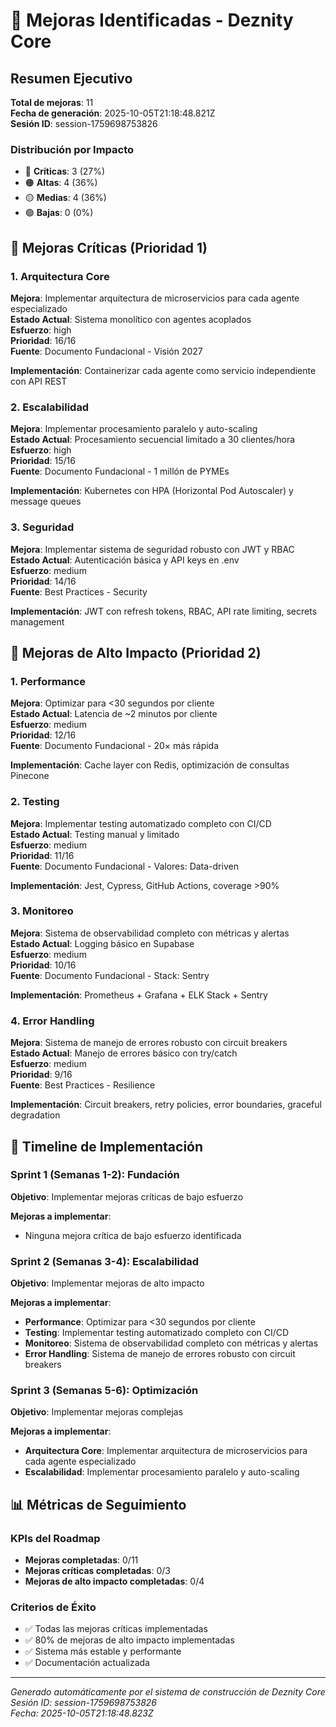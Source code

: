 # 🚀 Mejoras Identificadas - Deznity Core

## Resumen Ejecutivo

**Total de mejoras**: 11  
**Fecha de generación**: 2025-10-05T21:18:48.821Z  
**Sesión ID**: session-1759698753826

### Distribución por Impacto
- 🔴 **Críticas**: 3 (27%)
- 🟠 **Altas**: 4 (36%)
- 🟡 **Medias**: 4 (36%)
- 🟢 **Bajas**: 0 (0%)

## 🎯 Mejoras Críticas (Prioridad 1)


### 1. Arquitectura Core
**Mejora**: Implementar arquitectura de microservicios para cada agente especializado  
**Estado Actual**: Sistema monolítico con agentes acoplados  
**Esfuerzo**: high  
**Prioridad**: 16/16  
**Fuente**: Documento Fundacional - Visión 2027

**Implementación**: Containerizar cada agente como servicio independiente con API REST

### 2. Escalabilidad
**Mejora**: Implementar procesamiento paralelo y auto-scaling  
**Estado Actual**: Procesamiento secuencial limitado a 30 clientes/hora  
**Esfuerzo**: high  
**Prioridad**: 15/16  
**Fuente**: Documento Fundacional - 1 millón de PYMEs

**Implementación**: Kubernetes con HPA (Horizontal Pod Autoscaler) y message queues

### 3. Seguridad
**Mejora**: Implementar sistema de seguridad robusto con JWT y RBAC  
**Estado Actual**: Autenticación básica y API keys en .env  
**Esfuerzo**: medium  
**Prioridad**: 14/16  
**Fuente**: Best Practices - Security

**Implementación**: JWT con refresh tokens, RBAC, API rate limiting, secrets management


## 🚀 Mejoras de Alto Impacto (Prioridad 2)


### 1. Performance
**Mejora**: Optimizar para <30 segundos por cliente  
**Estado Actual**: Latencia de ~2 minutos por cliente  
**Esfuerzo**: medium  
**Prioridad**: 12/16  
**Fuente**: Documento Fundacional - 20× más rápida

**Implementación**: Cache layer con Redis, optimización de consultas Pinecone

### 2. Testing
**Mejora**: Implementar testing automatizado completo con CI/CD  
**Estado Actual**: Testing manual y limitado  
**Esfuerzo**: medium  
**Prioridad**: 11/16  
**Fuente**: Documento Fundacional - Valores: Data-driven

**Implementación**: Jest, Cypress, GitHub Actions, coverage >90%

### 3. Monitoreo
**Mejora**: Sistema de observabilidad completo con métricas y alertas  
**Estado Actual**: Logging básico en Supabase  
**Esfuerzo**: medium  
**Prioridad**: 10/16  
**Fuente**: Documento Fundacional - Stack: Sentry

**Implementación**: Prometheus + Grafana + ELK Stack + Sentry

### 4. Error Handling
**Mejora**: Sistema de manejo de errores robusto con circuit breakers  
**Estado Actual**: Manejo de errores básico con try/catch  
**Esfuerzo**: medium  
**Prioridad**: 9/16  
**Fuente**: Best Practices - Resilience

**Implementación**: Circuit breakers, retry policies, error boundaries, graceful degradation


## 📅 Timeline de Implementación

### Sprint 1 (Semanas 1-2): Fundación
**Objetivo**: Implementar mejoras críticas de bajo esfuerzo

**Mejoras a implementar**:
- Ninguna mejora crítica de bajo esfuerzo identificada

### Sprint 2 (Semanas 3-4): Escalabilidad
**Objetivo**: Implementar mejoras de alto impacto

**Mejoras a implementar**:
- **Performance**: Optimizar para <30 segundos por cliente
- **Testing**: Implementar testing automatizado completo con CI/CD
- **Monitoreo**: Sistema de observabilidad completo con métricas y alertas
- **Error Handling**: Sistema de manejo de errores robusto con circuit breakers

### Sprint 3 (Semanas 5-6): Optimización
**Objetivo**: Implementar mejoras complejas

**Mejoras a implementar**:
- **Arquitectura Core**: Implementar arquitectura de microservicios para cada agente especializado
- **Escalabilidad**: Implementar procesamiento paralelo y auto-scaling

## 📊 Métricas de Seguimiento

### KPIs del Roadmap
- **Mejoras completadas**: 0/11
- **Mejoras críticas completadas**: 0/3
- **Mejoras de alto impacto completadas**: 0/4

### Criterios de Éxito
- ✅ Todas las mejoras críticas implementadas
- ✅ 80% de mejoras de alto impacto implementadas
- ✅ Sistema más estable y performante
- ✅ Documentación actualizada

---

*Generado automáticamente por el sistema de construcción de Deznity Core*  
*Sesión ID: session-1759698753826*  
*Fecha: 2025-10-05T21:18:48.823Z*

